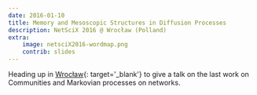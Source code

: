 ```yaml
---
date: 2016-01-10
title: Memory and Mesoscopic Structures in Diffusion Processes
description: NetSciX 2016 @ Wrocław (Polland)
extra:
    image: netsciX2016-wordmap.png
    contrib: slides
---
```


Heading up in [Wrocław](http://netsci-x.net){: target='\_blank'}
 to give a talk on the last work on Communities and
Markovian processes on networks.
